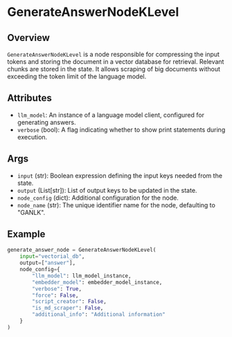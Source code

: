 # GenerateAnswerNodeKLevel

## Overview

`GenerateAnswerNodeKLevel` is a node responsible for compressing the input tokens and storing the document in a vector database for retrieval. Relevant chunks are stored in the state. It allows scraping of big documents without exceeding the token limit of the language model.

## Attributes

- `llm_model`: An instance of a language model client, configured for generating answers.
- `verbose` (bool): A flag indicating whether to show print statements during execution.

## Args

- `input` (str): Boolean expression defining the input keys needed from the state.
- `output` (List[str]): List of output keys to be updated in the state.
- `node_config` (dict): Additional configuration for the node.
- `node_name` (str): The unique identifier name for the node, defaulting to "GANLK".

## Example

```python
generate_answer_node = GenerateAnswerNodeKLevel(
    input="vectorial_db",
    output=["answer"],
    node_config={
        "llm_model": llm_model_instance,
        "embedder_model": embedder_model_instance,
        "verbose": True,
        "force": False,
        "script_creator": False,
        "is_md_scraper": False,
        "additional_info": "Additional information"
    }
)
```